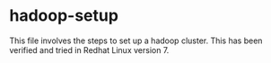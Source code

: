 # hadoop-setup
This file involves the steps to set up a hadoop cluster. This has been verified and tried in Redhat Linux version 7.

